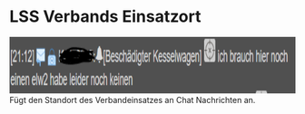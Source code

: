 <h1>LSS Verbands Einsatzort</h1>
<img height="100px" src="preview.png">
Fügt den Standort des Verbandeinsatzes an Chat Nachrichten an.<br>